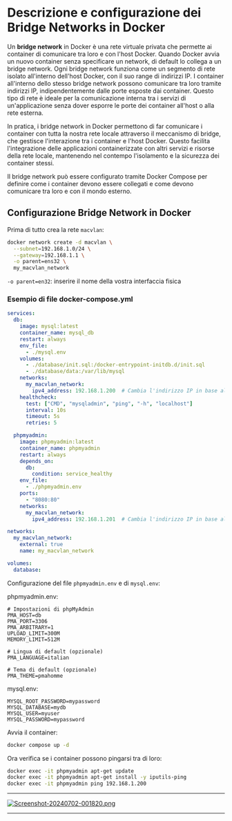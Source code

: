 # Descrizione e configurazione dei Bridge Networks in Docker

Un **bridge network** in Docker è una rete virtuale privata che permette ai container di comunicare tra loro e con l'host Docker. Quando Docker avvia un nuovo container senza specificare un network, di default lo collega a un bridge network. Ogni bridge network funziona come un segmento di rete isolato all'interno dell'host Docker, con il suo range di indirizzi IP. I container all'interno dello stesso bridge network possono comunicare tra loro tramite indirizzi IP, indipendentemente dalle porte esposte dai container. Questo tipo di rete è ideale per la comunicazione interna tra i servizi di un'applicazione senza dover esporre le porte dei container all'host o alla rete esterna.

In pratica, i bridge network in Docker permettono di far comunicare i container con tutta la nostra rete locale attraverso il meccanismo di bridge, che gestisce l'interazione tra i container e l'host Docker. Questo facilita l'integrazione delle applicazioni containerizzate con altri servizi e risorse della rete locale, mantenendo nel contempo l'isolamento e la sicurezza dei container stessi.

Il bridge network può essere configurato tramite Docker Compose per definire come i container devono essere collegati e come devono comunicare tra loro e con il mondo esterno.

## Configurazione Bridge Network in Docker
Prima di tutto crea la rete `macvlan`:

```bash
docker network create -d macvlan \
  --subnet=192.168.1.0/24 \
  --gateway=192.168.1.1 \
  -o parent=ens32 \
  my_macvlan_network
```

`-o parent=en32`: inserire il nome della vostra interfaccia fisica

### Esempio di file docker-compose.yml

```yaml
services:
  db:
    image: mysql:latest
    container_name: mysql_db
    restart: always
    env_file:
      - ./mysql.env
    volumes:
      - ./database/init.sql:/docker-entrypoint-initdb.d/init.sql
      - ./database/data:/var/lib/mysql
    networks:
      my_macvlan_network:
        ipv4_address: 192.168.1.200  # Cambia l'indirizzo IP in base alla tua rete
    healthcheck:
      test: ["CMD", "mysqladmin", "ping", "-h", "localhost"]
      interval: 10s
      timeout: 5s
      retries: 5

  phpmyadmin:
    image: phpmyadmin:latest
    container_name: phpmyadmin
    restart: always
    depends_on:
      db:
        condition: service_healthy
    env_file:
      - ./phpmyadmin.env
    ports:
      - "8080:80"
    networks:
      my_macvlan_network:
        ipv4_address: 192.168.1.201  # Cambia l'indirizzo IP in base alla tua rete

networks:
  my_macvlan_network:
    external: true
    name: my_macvlan_network

volumes:
  database:
```

Configurazione del file `phpmyadmin.env` e di `mysql.env`:

phpmyadmin.env:
```
# Impostazioni di phpMyAdmin
PMA_HOST=db
PMA_PORT=3306
PMA_ARBITRARY=1
UPLOAD_LIMIT=300M
MEMORY_LIMIT=512M

# Lingua di default (opzionale)
PMA_LANGUAGE=italian

# Tema di default (opzionale)
PMA_THEME=pmahomme
```

mysql.env:
```
MYSQL_ROOT_PASSWORD=mypassword
MYSQL_DATABASE=mydb
MYSQL_USER=myuser
MYSQL_PASSWORD=mypassword
```

Avvia il container:
```bash
docker compose up -d
```

Ora verifica se i container possono pingarsi tra di loro:
```bash
docker exec -it phpmyadmin apt-get update
docker exec -it phpmyadmin apt-get install -y iputils-ping
docker exec -it phpmyadmin ping 192.168.1.200

```
---


[![Screenshot-20240702-001820.png](https://i.postimg.cc/NfjsZCD0/Screenshot-20240702-001820.png)](https://postimg.cc/kDLPbckr)

---